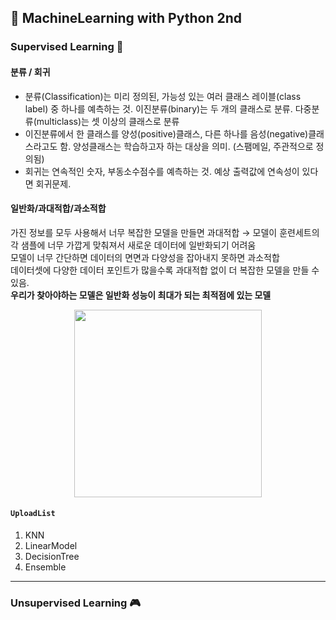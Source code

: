 ## 📘 MachineLearning with Python 2nd

### Supervised Learning 🤖

#### 분류 / 회귀
+ 분류(Classification)는 미리 정의된, 가능성 있는 여러 클래스 레이블(class label) 중 하나를 예측하는 것. 이진분류(binary)는 두 개의 클래스로 분류. 다중분류(multiclass)는 셋 이상의 클래스로 분류
+ 이진분류에서 한 클래스를 양성(positive)클래스, 다른 하나를 음성(negative)클래스라고도 함. 양성클래스는 학습하고자 하는 대상을 의미. (스팸메일, 주관적으로 정의됨)
+ 회귀는 연속적인 숫자, 부동소수점수를 예측하는 것. 예상 출력값에 연속성이 있다면 회귀문제.

#### 일반화/과대적합/과소적합
가진 정보를 모두 사용해서 너무 복잡한 모델을 만들면 과대적합  → 모델이 훈련세트의 각 샘플에 너무 가깝게 맞춰져서 새로운 데이터에 일반화되기 어려움  
모델이 너무 간단하면 데이터의 면면과 다양성을 잡아내지 못하면 과소적합  
데이터셋에 다양한 데이터 포인트가 많을수록 과대적합 없이 더 복잡한 모델을 만들 수 있음.   
**우리가 찾아야하는 모델은 일반화 성능이 최대가 되는 최적점에 있는 모델**

<p align="center">
<img src="https://tensorflowkorea.files.wordpress.com/2017/06/fig2-01.png" width=300>
</p>

 

#### `UploadList`
1. KNN
2. LinearModel
3. DecisionTree
4. Ensemble

------------------------------------------------
### Unsupervised Learning 🎮
